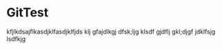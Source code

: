 # GitTest
kfjlkdsajflkasdjklfasdjklfjds klj
 gfajdlkgj dfsk;ljg klsdf
  gjdflj gkl;djgf jdklfsjg lsdfkjg 
  
